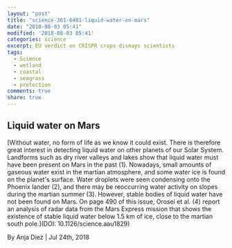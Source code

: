 ```yaml
---
layout: "post"
title: "science-361-6401-liquid-water-on-mars"
date: "2018-08-03 05:41"
modified: '2018-08-03 05:41'
categories: science
excerpt: EU verdict on CRISPR crops dismays scientists
tags:
  - Science
  - wetland
  - coastal
  - seagrass
  - protection
comments: true
share: true
---
```


## Liquid water on Mars

[Without water, no form of life as we know it could exist. There is therefore great interest in detecting liquid water on other planets of our Solar System. Landforms such as dry river valleys and lakes show that liquid water must have been present on Mars in the past (1). Nowadays, small amounts of gaseous water exist in the martian atmosphere, and some water ice is found on the planet's surface. Water droplets were seen condensing onto the Phoenix lander (2), and there may be reoccurring water activity on slopes during the martian summer (3). However, stable bodies of liquid water have not been found on Mars. On page 490 of this issue, Orosei et al. (4) report an analysis of radar data from the Mars Express mission that shows the existence of stable liquid water below 1.5 km of ice, close to the martian south pole.](DOI: 10.1126/science.aau1829)

By Anja Diez | Jul 24th, 2018
